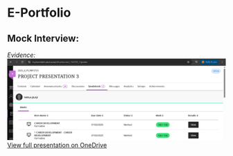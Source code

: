 # E-Portfolio
**Mock Interview:**
-
*Evidence:*
![image alt](https://github.com/222582731/DigitalPortfolio/blob/main/career%20development(proof).png?raw=true)
[View full presentation on OneDrive](https://1drv.ms/p/c/3bad3bc429e937b8/EXs4pVlDTYlNgGAUy4sSLa0ByD99B-NmJw8oesJa_7SOhA?e=MIZ6hb)

